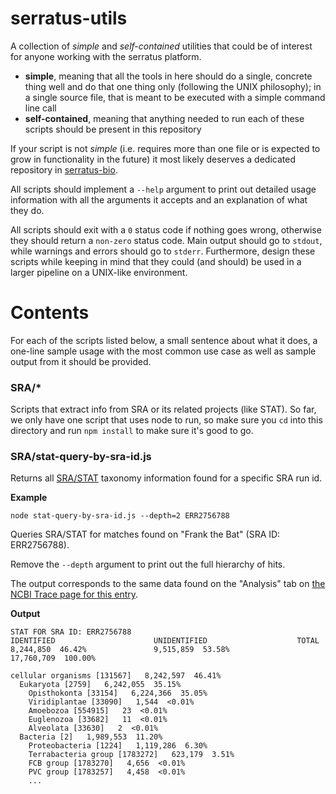 # serratus-utils

A collection of _simple_ and _self-contained_ utilities that could be of interest for anyone working with the serratus platform.

* **simple**, meaning that all the tools in here should do a single, concrete thing well and do that one thing only (following the UNIX philosophy); in a single source file, that is meant to be executed with a simple command line call
* **self-contained**, meaning that anything needed to run each of these scripts should be present in this repository

If your script is not _simple_ (i.e. requires more than one file or is expected to grow in functionality in the future) it most likely deserves a dedicated repository in [serratus-bio](https://github.com/serratus-bio).

All scripts should implement a `--help` argument to print out detailed usage information with all the arguments it accepts and an explanation of what they do.

All scripts should exit with a `0` status code if nothing goes wrong, otherwise they should return a `non-zero` status code. Main output should go to `stdout`, while warnings and errors should go to `stderr`. Furthermore, design these scripts while keeping in mind that they could (and should) be used in a larger pipeline on a UNIX-like environment.

# Contents

For each of the scripts listed below, a small sentence about what it does, a one-line sample usage with the most common use case as well as sample output from it should be provided.

### SRA/*

Scripts that extract info from SRA or its related projects (like STAT). So far, we only have one script that uses node to run, so make sure you `cd` into this directory and run `npm install` to make sure it's good to go.

### SRA/stat-query-by-sra-id.js

Returns all [SRA/STAT](https://www.ncbi.nlm.nih.gov/sra/docs/sra-taxonomy-analysis-tool/) taxonomy information found for a specific SRA run id.

**Example**

`node stat-query-by-sra-id.js --depth=2 ERR2756788`

Queries SRA/STAT for matches found on "Frank the Bat" (SRA ID: ERR2756788).

Remove the `--depth` argument to print out the full hierarchy of hits.

The output corresponds to the same data found on the "Analysis" tab on [the NCBI Trace page for this entry](https://trace.ncbi.nlm.nih.gov/Traces/?view=run_browser&acc=ERR2756788&display=analysis).


**Output**
```
STAT FOR SRA ID: ERR2756788
IDENTIFIED                      UNIDENTIFIED                    TOTAL
8,244,850  46.42%               9,515,859  53.58%               17,760,709  100.00%

cellular organisms [131567]   8,242,597  46.41%
  Eukaryota [2759]   6,242,055  35.15%
    Opisthokonta [33154]   6,224,366  35.05%
    Viridiplantae [33090]   1,544  <0.01%
    Amoebozoa [554915]   23  <0.01%
    Euglenozoa [33682]   11  <0.01%
    Alveolata [33630]   2  <0.01%
  Bacteria [2]   1,989,553  11.20%
    Proteobacteria [1224]   1,119,286  6.30%
    Terrabacteria group [1783272]   623,179  3.51%
    FCB group [1783270]   4,656  <0.01%
    PVC group [1783257]   4,458  <0.01%
    ...
```
